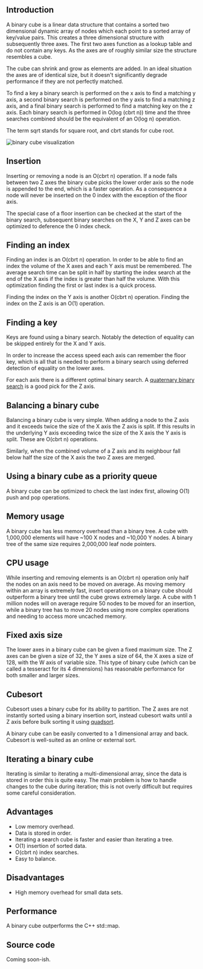 Introduction
------------
A binary cube is a linear data structure that contains a sorted two dimensional dynamic array of nodes which each point to a sorted array of key/value pairs. This creates a three dimensional structure with subsequently three axes. The first two axes function as a lookup table and do not contain any keys. As the axes are of roughly similar size the structure resembles a cube.

The cube can shrink and grow as elements are added. In an ideal situation the axes are of identical size, but it doesn't significantly degrade performance if they are not perfectly matched.

To find a key a binary search is performed on the x axis to find a matching y axis, a second binary search is performed on the y axis to find a matching z axis, and a final binary search is performed to find a matching key on the z axis. Each binary search is performed in O(log (cbrt n)) time and the three searches combined should be the equivalent of an O(log n) operation.

The term sqrt stands for square root, and cbrt stands for cube root.

![binary cube visualization](https://github.com/scandum/binary_cube/blob/main/binary_cube1.png)

Insertion
---------
Inserting or removing a node is an O(cbrt n) operation. If a node falls between two Z axes the binary cube picks the lower order axis so the node is appended to the end, which is a faster operation. As a consequence a node will never be inserted on the 0 index with the exception of the floor axis.

The special case of a floor insertion can be checked at the start of the binary search, subsequent binary searches on the X, Y and Z axes can be optimized to deference the 0 index check.

Finding an index
----------------
Finding an index is an O(cbrt n) operation. In order to be able to find an index the volume of the X axes and each Y axis must be remembered. The average search time can be split in half by starting the index search at the end of the X axis if the index is greater than half the volume. With this optimization finding the first or last index is a quick process.

Finding the index on the Y axis is another O(cbrt n) operation. Finding the index on the Z axis is an O(1) operation.

Finding a key
-------------
Keys are found using a binary search. Notably the detection of equality can be skipped entirely for the X and Y axis.

In order to increase the access speed each axis can remember the floor key, which is all that is needed to perform a binary search using deferred detection of equality on the lower axes.

For each axis there is a different optimal binary search. A [quaternary binary search](https://github.com/scandum/binary_search) is a good pick for the Z axis.

Balancing a binary cube
-----------------------
Balancing a binary cube is very simple. When adding a node to the Z axis and it exceeds twice the size of the X axis the Z axis is split. If this results in the underlying Y axis exceeding twice the size of the X axis the Y axis is split. These are O(cbrt n) operations.

Similarly, when the combined volume of a Z axis and its neighbour fall below half the size of the X axis the two Z axes are merged.

Using a binary cube as a priority queue
---------------------------------------
A binary cube can be optimized to check the last index first, allowing O(1) push and pop operations.

Memory usage
------------
A binary cube has less memory overhead than a binary tree. A cube with 1,000,000 elements will have ~100 X nodes and ~10,000 Y nodes. A binary tree of the same size requires 2,000,000 leaf node pointers.

CPU usage
---------
While inserting and removing elements is an O(cbrt n) operation only half the nodes on an axis need to be moved on average. As moving memory within an array is extremely fast, insert operations on a binary cube should outperform a binary tree until the cube grows extremely large. A cube with 1 million nodes will on average require 50 nodes to be moved for an insertion, while a binary tree has to move 20 nodes using more complex operations and needing to access more uncached memory.

Fixed axis size
---------------
The lower axes in a binary cube can be given a fixed maximum size. The Z axes can be given a size of 32, the Y axes a size of 64, the X axes a size of 128, with the W axis of variable size. This type of binary cube (which can be called a tesseract for its 4 dimensions) has reasonable performance for both smaller and larger sizes.

Cubesort
--------
Cubesort uses a binary cube for its ability to partition. The Z axes are not instantly sorted using a binary insertion sort, instead cubesort waits until a Z axis before bulk sorting it using [quadsort](https://github.com/scandum/quadsort).

A binary cube can be easily converted to a 1 dimensional array and back. Cubesort is well-suited as an online or external sort.

Iterating a binary cube
-----------------------
Iterating is similar to iterating a multi-dimensional array, since the data is stored in order this is quite easy. The main problem is how to handle changes to the cube during iteration; this is not overly difficult but requires some careful consideration.

Advantages
----------
* Low memory overhead.
* Data is stored in order.
* Iterating a search cube is faster and easier than iterating a tree.
* O(1) insertion of sorted data.
* O(cbrt n) index searches.
* Easy to balance.

Disadvantages
-------------
* High memory overhead for small data sets.

Performance
-----------
A binary cube outperforms the C++ std::map.

Source code
-----------
Coming soon-ish.
